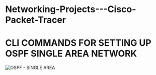 # Networking-Projects---Cisco-Packet-Tracer

# CLI COMMANDS FOR SETTING UP OSPF SINGLE AREA NETWORK
![OSPF - SINGLE AREA](https://github.com/user-attachments/assets/d15f19ef-ec6b-4b04-884d-ac1d72bb8c03)
